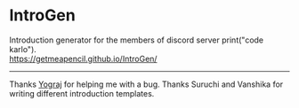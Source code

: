 # IntroGen

Introduction generator for the members of discord server print("code karlo").  
https://getmeapencil.github.io/IntroGen/  
  
---
  
Thanks [Yograj](https://github.com/yogitheboss) for helping me with a bug. 
Thanks Suruchi and Vanshika for writing different introduction templates.

